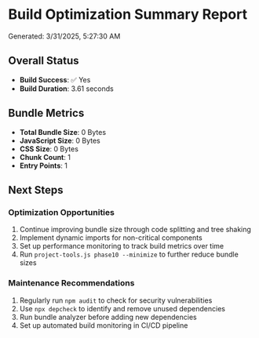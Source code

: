 # Build Optimization Summary Report

Generated: 3/31/2025, 5:27:30 AM

## Overall Status

- **Build Success**: ✅ Yes
- **Build Duration**: 3.61 seconds

## Bundle Metrics

- **Total Bundle Size**: 0 Bytes
- **JavaScript Size**: 0 Bytes
- **CSS Size**: 0 Bytes
- **Chunk Count**: 1
- **Entry Points**: 1

## Next Steps

### Optimization Opportunities

1. Continue improving bundle size through code splitting and tree shaking
2. Implement dynamic imports for non-critical components
3. Set up performance monitoring to track build metrics over time
4. Run `project-tools.js phase10 --minimize` to further reduce bundle sizes

### Maintenance Recommendations

1. Regularly run `npm audit` to check for security vulnerabilities
2. Use `npx depcheck` to identify and remove unused dependencies
3. Run bundle analyzer before adding new dependencies
4. Set up automated build monitoring in CI/CD pipeline


